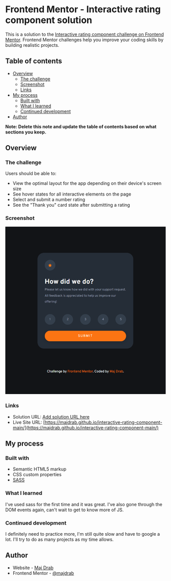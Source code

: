 # Frontend Mentor - Interactive rating component solution

This is a solution to the [Interactive rating component challenge on Frontend Mentor](https://www.frontendmentor.io/challenges/interactive-rating-component-koxpeBUmI). Frontend Mentor challenges help you improve your coding skills by building realistic projects.

## Table of contents

-  [Overview](#overview)
   -  [The challenge](#the-challenge)
   -  [Screenshot](#screenshot)
   -  [Links](#links)
-  [My process](#my-process)
   -  [Built with](#built-with)
   -  [What I learned](#what-i-learned)
   -  [Continued development](#continued-development)
-  [Author](#author)

**Note: Delete this note and update the table of contents based on what sections you keep.**

## Overview

### The challenge

Users should be able to:

-  View the optimal layout for the app depending on their device's screen size
-  See hover states for all interactive elements on the page
-  Select and submit a number rating
-  See the "Thank you" card state after submitting a rating

### Screenshot

![My screenshot of the coding challenge](./design/my-screenshot.png)

### Links

-  Solution URL: [Add solution URL here](https://your-solution-url.com)
-  Live Site URL: [https://majdrab.github.io/interactive-rating-component-main/](https://majdrab.github.io/interactive-rating-component-main/)

## My process

### Built with

-  Semantic HTML5 markup
-  CSS custom properties
-  [SASS](https://sass-lang.com/guide)

### What I learned

I've used sass for the first time and it was great. I've also gone through the DOM events again, can't wait to get to know more of JS.

### Continued development

I definitely need to practice more, I'm still quite slow and have to google a lot. I'll try to do as many projects as my time allows.

## Author

-  Website - [Maj Drab](https://majdrab.github.io/)
-  Frontend Mentor - [@majdrab](https://www.frontendmentor.io/profile/majdrab)
